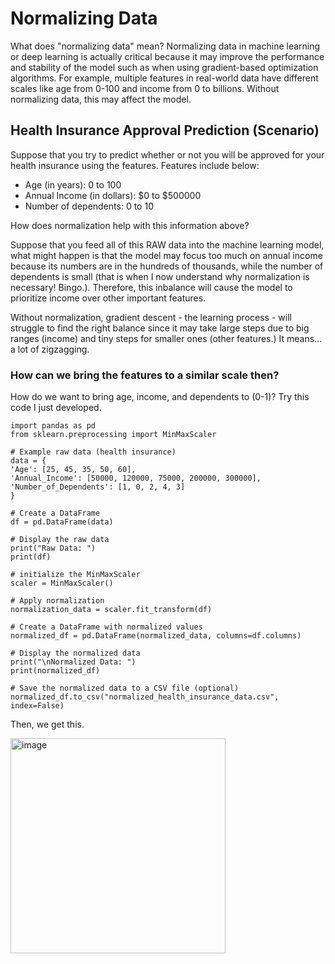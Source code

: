 # Normalizing Data 

What does "normalizing data" mean? Normalizing data in machine learning or deep learning is actually critical because it may improve the performance and stability of the model such as when using gradient-based optimization algorithms. For example, multiple features in real-world data have different scales like age from 0-100 and income from 0 to billions. Without normalizing data, this may affect the model. 

## Health Insurance Approval Prediction (Scenario)

Suppose that you try to predict whether or not you will be approved for your health insurance using the features. Features include below:
* Age (in years): 0 to 100
* Annual Income (in dollars): $0 to $500000
* Number of dependents: 0 to 10

How does normalization help with this information above? 

Suppose that you feed all of this RAW data into the machine learning model, what might happen is that the model may focus too much on annual income because its numbers are in the hundreds of thousands, while the number of dependents is small (that is when I now understand why normalization is necessary! Bingo.). Therefore, this inbalance will cause the model to prioritize income over other important features. 

Without normalization, gradient descent - the learning process - will struggle to find the right balance since it may take large steps due to big ranges (income) and tiny steps for smaller ones (other features.) It means... a lot of zigzagging. 

### How can we bring the features to a similar scale then? 

How do we want to bring age, income, and dependents to (0-1)? Try this code I just developed.

    import pandas as pd
    from sklearn.preprocessing import MinMaxScaler

    # Example raw data (health insurance)
    data = {
    'Age': [25, 45, 35, 50, 60],
    'Annual_Income': [50000, 120000, 75000, 200000, 300000],
    'Number_of_Dependents': [1, 0, 2, 4, 3]
    }

    # Create a DataFrame 
    df = pd.DataFrame(data) 

    # Display the raw data 
    print("Raw Data: ")
    print(df)

    # initialize the MinMaxScaler 
    scaler = MinMaxScaler()

    # Apply normalization
    normalization_data = scaler.fit_transform(df) 

    # Create a DataFrame with normalized values 
    normalized_df = pd.DataFrame(normalized_data, columns=df.columns)

    # Display the normalized data 
    print("\nNormalized Data: ")
    print(normalized_df)

    # Save the normalized data to a CSV file (optional)
    normalized_df.to_csv("normalized_health_insurance_data.csv", index=False)

    
Then, we get this. 

<img width="344" alt="image" src="https://github.com/user-attachments/assets/60e4d466-f588-4d34-ae3e-5b9407937725" />


    
